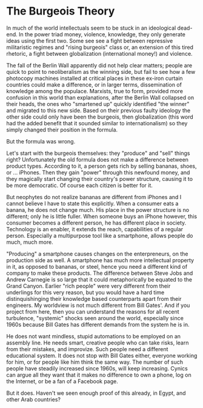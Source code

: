 # The Burgeois Theory

In much of the world intellectuals seem to be stuck in an ideological
dead-end. In the power triad money, violence, knowledge, they only
generate ideas using the first two. Some see see a fight between
repressive militaristic regimes and "rising burgeois" class or, an
extension of this tired rhetoric, a fight between globalization
(international money!) and violence.

The fall of the Berlin Wall apparently did not help clear matters;
people are quick to point to neoliberalism as the winning side, but
fail to see how a few photocopy machines installed at critical places
in these ex-iron curtain countries could make a difference, or in
larger terms, dissemination of knowledge among the populace. Marxists,
true to form, provided more confusion in this world than explanations,
after the Berlin Wall collapsed on their heads, the ones who
"smartened up" quickly identified "the winner" and migrated to this
new side. Based on their previous faulty ideology the other side could
only have been the burgeois, then globalization (this word had the
added benefit that it sounded similar to internationalism) so they
simply changed their position in the formula.

But the formula was wrong.

Let's start with the burgeois themselves: they "produce" and "sell"
things right? Unfortunately the old formula does not make a difference
between product types. According to it, a person gets rich by selling
bananas, shoes, or ... iPhones. Then they gain "power" through this
newfound money, and they magically start changing their country's
power structure, causing it to be more democratic. Of course each
citizen is better for it.

But neophytes do not realize bananas are different from iPhones and I
cannot believe I have to state this explicitly. When a consumer eats a
banana, he does not change much. His place in the power structure is
no different; only he is little fuller. When someone buys an iPhone
however, this consumer becomes a different person, he has different
place in society. Technology is an enabler, it extends the reach,
capabilities of a regular person. Especially a multipurpose tool like
a smartphone, allows people do much, much more.

"Producing" a smartphone causes changes on the enterpreneurs, on the
production side as well. A smartphone has much more intellectual
property in it, as opposed to bananas, or steel, hence you need a
different kind of company to make these products. The difference
between Steve Jobs and Andrew Carnegie is so large that it could
metaphorically be equated to the Grand Canyon. Earlier "rich people"
were very different from their underlings for this very reason, but
you would have a hard time distinquishinging their knowledge based
counterparts apart from their engineers. My worldview is not much
different from Bill Gates'. And if you project from here, then you can
understand the reasons for all recent turbulence, "systemic" shocks
seen around the world, especially since 1960s because Bill Gates has
different demands from the system he is in.

He does not want mindless, stupid automations to be employed on an
assembly line. He needs smart, creative people who can take risks,
learn from their mistakes, and improvize. Such people need a different
educational system. It does not stop with Bill Gates either, everyone
working for him, or for people like him think the same way. The number
of such people have steadily increased since 1960s, will keep
increasing. Cynics can argue all they want that it makes no difference
to own a phone, log on the Internet, or be a fan of a Facebook page.

But it does. Haven't we seen enough proof of this already, in Egypt,
and other Arab countries?














